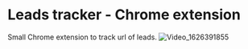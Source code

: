 # Leads tracker - Chrome extension
Small Chrome extension to track url of leads.
![Video_1626391855](https://user-images.githubusercontent.com/50815104/125892129-4ec314e5-8d65-436c-8c8d-6d4558d2a837.gif)
